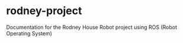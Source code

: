 # rodney-project
Documentation for the Rodney House Robot project using ROS (Robot Operating System)
